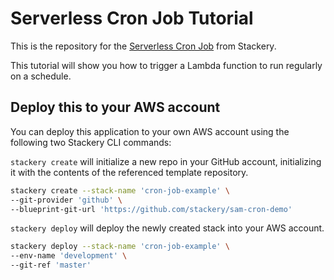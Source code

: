 # Serverless Cron Job Tutorial

This is the repository for the [Serverless Cron Job](https://docs.stackery.io/docs/tutorials/cron-job-tutorial/) from Stackery.

This tutorial will show you how to trigger a Lambda function to run regularly on a schedule.

## Deploy this to your AWS account

You can deploy this application to your own AWS account using the following two Stackery CLI commands:

`stackery create` will initialize a new repo in your GitHub account, initializing it with the contents of the referenced template repository.

```bash
stackery create --stack-name 'cron-job-example' \
--git-provider 'github' \
--blueprint-git-url 'https://github.com/stackery/sam-cron-demo'
```

`stackery deploy` will deploy the newly created stack into your AWS account.

```bash
stackery deploy --stack-name 'cron-job-example' \
--env-name 'development' \
--git-ref 'master'
```
